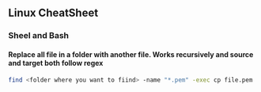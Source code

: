 ## Linux CheatSheet
### Sheel and Bash

#### Replace all file in a folder with another file. Works recursively and source and target both follow regex
```bash
find <folder where you want to fiind> -name "*.pem" -exec cp file.pem '{}' \;
```


